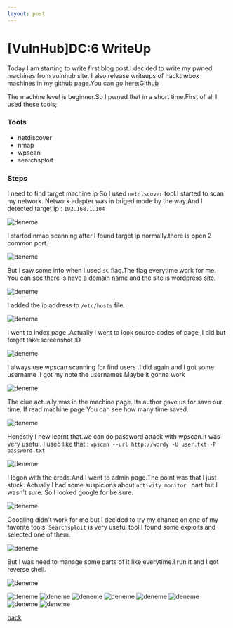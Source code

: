 ```yaml
---
layout: post
---
```


# [VulnHub]DC:6 WriteUp

Today I am starting to write first blog post.I decided to write my pwned machines from vulnhub site.
I also release writeups of hackthebox machines in my github page.You can go here:[Github](https://github.com/fatihh92/HackTheBox-Writeups)

The machine level is beginner.So I pwned that in a short time.First of all I used these tools;

### Tools
* netdiscover
* nmap
* wpscan
* searchsploit

### Steps 

I need to find target machine ip So I used `netdiscover` tool.I started to scan my network.
Network adapter was in briged mode  by the way.And I detected target ip : `192.168.1.104`

![deneme](/img/DC6/1.png)

I started nmap scanning after I found target ip normally.there is open 2 common port.

![deneme](/img/DC6/2.png)

But I saw some info when I used `sC` flag.The flag everytime work for me.
You can see there is have a domain name and the site is wordpress site.

![deneme](/img/DC6/3.png)

I added the ip address to `/etc/hosts` file.

![deneme](/img/DC6/4.png)

I went to index page .Actually I went to look source codes of page ,I did but forget take screenshot :D

![deneme](/img/DC6/5.png)

I always use wpscan scanning for find users .I did again and I got some username .I got my note the usernames
Maybe it gonna work

![deneme](/img/DC6/6.png)

The clue actually was in the machine page. Its author gave us for save our time.
If read machine page You can see how many time saved.

![deneme](/img/DC6/7.png)

Honestly I new learnt that.we can do password attack with wpscan.It was very useful.
I used like that : `wpscan --url http://wordy -U user.txt -P password.txt`

![deneme](/img/DC6/8.png)

I logon with the creds.And I went to admin page.The point was that I just stuck.
Actually I had some suspicions about `activity monitor ` part but I wasn't sure.
So I looked google for be sure.

![deneme](/img/DC6/9.png)

Googling didn't work for me but I decided to try my chance on one of my favorite tools.
`Searchsploit` is very useful tool.I found some exploits and selected one of them.  

![deneme](/img/DC6/10.png)

But I was need to manage some parts of it like everytime.I run it and I got reverse shell.

![deneme](/img/DC6/11.png)


![deneme](/img/DC6/12.png)
![deneme](/img/DC6/13.png)
![deneme](/img/DC6/14.png)
![deneme](/img/DC6/15.png)
![deneme](/img/DC6/16.png)
![deneme](/img/DC6/17.png)
![deneme](/img/DC6/18.png)
![deneme](/img/DC6/19.png)

[back](./)